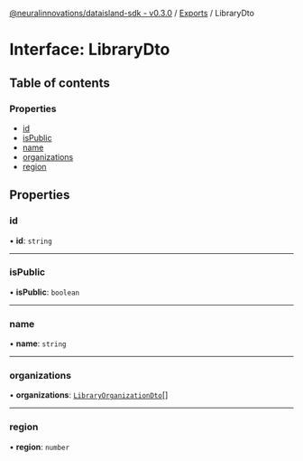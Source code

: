 [@neuralinnovations/dataisland-sdk - v0.3.0](../../README.md) / [Exports](../modules.md) / LibraryDto

# Interface: LibraryDto

## Table of contents

### Properties

- [id](LibraryDto.md#id)
- [isPublic](LibraryDto.md#ispublic)
- [name](LibraryDto.md#name)
- [organizations](LibraryDto.md#organizations)
- [region](LibraryDto.md#region)

## Properties

### id

• **id**: `string`

___

### isPublic

• **isPublic**: `boolean`

___

### name

• **name**: `string`

___

### organizations

• **organizations**: [`LibraryOrganizationDto`](LibraryOrganizationDto.md)[]

___

### region

• **region**: `number`
